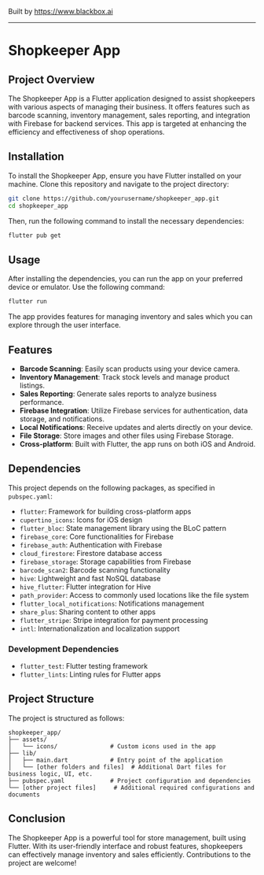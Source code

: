 
Built by https://www.blackbox.ai

---

# Shopkeeper App

## Project Overview
The Shopkeeper App is a Flutter application designed to assist shopkeepers with various aspects of managing their business. It offers features such as barcode scanning, inventory management, sales reporting, and integration with Firebase for backend services. This app is targeted at enhancing the efficiency and effectiveness of shop operations.

## Installation
To install the Shopkeeper App, ensure you have Flutter installed on your machine. Clone this repository and navigate to the project directory:

```bash
git clone https://github.com/yourusername/shopkeeper_app.git
cd shopkeeper_app
```

Then, run the following command to install the necessary dependencies:

```bash
flutter pub get
```

## Usage
After installing the dependencies, you can run the app on your preferred device or emulator. Use the following command:

```bash
flutter run
```

The app provides features for managing inventory and sales which you can explore through the user interface.

## Features
- **Barcode Scanning**: Easily scan products using your device camera.
- **Inventory Management**: Track stock levels and manage product listings.
- **Sales Reporting**: Generate sales reports to analyze business performance.
- **Firebase Integration**: Utilize Firebase services for authentication, data storage, and notifications.
- **Local Notifications**: Receive updates and alerts directly on your device.
- **File Storage**: Store images and other files using Firebase Storage.
- **Cross-platform**: Built with Flutter, the app runs on both iOS and Android.

## Dependencies
This project depends on the following packages, as specified in `pubspec.yaml`:

- `flutter`: Framework for building cross-platform apps
- `cupertino_icons`: Icons for iOS design
- `flutter_bloc`: State management library using the BLoC pattern
- `firebase_core`: Core functionalities for Firebase
- `firebase_auth`: Authentication with Firebase
- `cloud_firestore`: Firestore database access
- `firebase_storage`: Storage capabilities from Firebase
- `barcode_scan2`: Barcode scanning functionality
- `hive`: Lightweight and fast NoSQL database
- `hive_flutter`: Flutter integration for Hive
- `path_provider`: Access to commonly used locations like the file system
- `flutter_local_notifications`: Notifications management
- `share_plus`: Sharing content to other apps
- `flutter_stripe`: Stripe integration for payment processing
- `intl`: Internationalization and localization support

### Development Dependencies
- `flutter_test`: Flutter testing framework
- `flutter_lints`: Linting rules for Flutter apps

## Project Structure
The project is structured as follows:

```
shopkeeper_app/
├── assets/
│   └── icons/               # Custom icons used in the app
├── lib/
│   ├── main.dart            # Entry point of the application
│   └── [other folders and files]  # Additional Dart files for business logic, UI, etc.
├── pubspec.yaml             # Project configuration and dependencies
└── [other project files]     # Additional required configurations and documents
```

## Conclusion
The Shopkeeper App is a powerful tool for store management, built using Flutter. With its user-friendly interface and robust features, shopkeepers can effectively manage inventory and sales efficiently. Contributions to the project are welcome!
